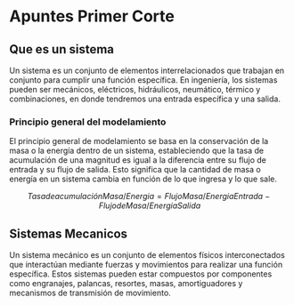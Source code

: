 # Apuntes Primer Corte
## Que es un sistema
Un sistema es un conjunto de elementos interrelacionados que trabajan en conjunto para cumplir una función específica. En ingeniería, los sistemas pueden ser mecánicos, eléctricos, hidráulicos, neumático, térmico y combinaciones, en donde tendremos una entrada específica y una salida.

### Principio general del modelamiento
El principio general de modelamiento se basa en la conservación de la masa o la energía dentro de un sistema, estableciendo que la tasa de acumulación de una magnitud es igual a la diferencia entre su flujo de entrada y su flujo de salida. Esto significa que la cantidad de masa o energía en un sistema cambia en función de lo que ingresa y lo que sale.

$$ Tasa de acumulación {{Masa}/{Energia}} = Flujo {{Masa}/{Energia}} Entrada - Flujo de {{Masa}/{Energia}} Salida $$

## Sistemas Mecanicos
Un sistema mecánico es un conjunto de elementos físicos interconectados que interactúan mediante fuerzas y movimientos para realizar una función específica. Estos sistemas pueden estar compuestos por componentes como engranajes, palancas, resortes, masas, amortiguadores y mecanismos de transmisión de movimiento.
